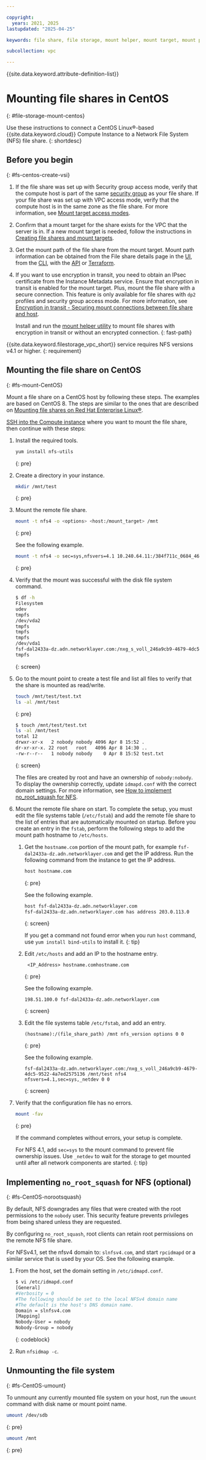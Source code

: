 ```yaml
---

copyright:
  years: 2021, 2025
lastupdated: "2025-04-25"

keywords: file share, file storage, mount helper, mount target, mount path, secure connection, NFS

subcollection: vpc

---
```


{{site.data.keyword.attribute-definition-list}}

# Mounting file shares in CentOS
{: #file-storage-mount-centos}

Use these instructions to connect a CentOS Linux&reg;-based {{site.data.keyword.cloud}} Compute Instance to a Network File System (NFS) file share.
{: shortdesc}

## Before you begin
{: #fs-centos-create-vsi}

1. If the file share was set up with Security group access mode, verify that the compute host is part of the same [security group](/docs/vpc?topic=vpc-using-security-groups#sg-getting-started) as your file share. If your file share was set up with VPC access mode, verify that the compute host is in the same zone as the file share. For more information, see [Mount target access modes](/docs/vpc?topic=vpc-file-storage-vpc-about#fs-mount-access-mode).
2. Confirm that a mount target for the share exists for the VPC that the server is in. If a new mount target is needed, follow the instructions in [Creating file shares and mount targets](/docs/vpc?topic=vpc-file-storage-create). 
3. Get the mount path of the file share from the mount target. Mount path information can be obtained from the File share details page in the [UI](/docs/vpc?topic=vpc-file-storage-view&interface=ui#fs-get-mountpath-ui-vpc), from the [CLI](/docs/vpc?topic=vpc-file-storage-view&interface=cli#fs-get-mountpath-cli), with the [API](/docs/vpc?topic=vpc-file-storage-view&interface=api#fs-get-target-api) or [Terraform](/docs/vpc?topic=vpc-file-storage-view&interface=terraform#fs-view-mount-target-terraform).
4. If you want to use encryption in transit, you need to obtain an IPsec certificate from the Instance Metadata service. Ensure that encryption in transit is enabled for the mount target. Plus, mount the file share with a secure connection. This feature is only available for file shares with `dp2` profiles and security group access mode. For more information, see [Encryption in transit - Securing mount connections between file share and host](/docs/vpc?topic=vpc-file-storage-vpc-eit).
   
   Install and run the [mount helper utility](/docs/vpc?topic=vpc-fs-mount-helper-utility) to mount file shares with encryption in transit or without an encrypted connection.
   {: fast-path}

{{site.data.keyword.filestorage_vpc_short}} service requires NFS versions v4.1 or higher.
{: requirement}

## Mounting the file share on CentOS
{: #fs-mount-CentOS}

Mount a file share on a CentOS host by following these steps. The examples are based on CentOS 8. The steps are similar to the ones that are described on [Mounting file shares on Red Hat Enterprise Linux&reg;](/docs/vpc?topic=vpc-file-storage-mount-RHEL).

[SSH into the Compute instance](/docs/vpc?topic=vpc-creating-virtual-servers&interface=ui#next-steps-after-creating-virtual-servers-ui) where you want to mount the file share, then continue with these steps:

1. Install the required tools.

   ```sh
   yum install nfs-utils
   ```
   {: pre}

2. Create a directory in your instance.

   ```sh
   mkdir /mnt/test
   ```
   {: pre}

3. Mount the remote file share.

   ```sh
   mount -t nfs4 -o <options> <host:/mount_target> /mnt
   ```
   {: pre}

   See the following example.

   ```sh
   mount -t nfs4 -o sec=sys,nfsvers=4.1 10.240.64.11:/384f711c_0684_4643_b1c3_dc7acb36d04a /mnt/test
   ```
   {: pre}

4. Verify that the mount was successful with the disk file system command.

   ```sh
   $ df -h
   Filesystem                                                                                    Size  Used Avail Use% Mounted on
   udev                                                                                          3.9G     0  3.9G   0% /dev
   tmpfs                                                                                         798M  660K  798M   1% /run
   /dev/vda2                                                                                      99G  1.6G   93G   2% /
   tmpfs                                                                                         3.9G     0  3.9G   0% /dev/shm
   tmpfs                                                                                         5.0M     0  5.0M   0% /run/lock
   tmpfs                                                                                         3.9G     0  3.9G   0% /sys/fs/cgroup
   /dev/vda1                                                                                     240M   73M  155M  33% /boot
   fsf-dal2433a-dz.adn.networklayer.com:/nxg_s_voll_246a9cb9-4679-4dc5-9522-4a7ed2575136  190G  384K  190G   1% /mnt/test
   tmpfs                                                                                         798M     0  798M   0% /run/user/0
   ```
   {: screen}

5. Go to the mount point to create a test file and list all files to verify that the share is mounted as read/write.

   ```sh
   touch /mnt/test/test.txt
   ls -al /mnt/test
   ```
   {: pre}

   ```sh
   $ touch /mnt/test/test.txt
   ls -al /mnt/test
   total 12
   drwxr-xr-x   2 nobody nobody 4096 Apr 8 15:52 .
   dr-xr-xr-x. 22 root   root   4096 Apr 8 14:30 ..
   -rw-r--r--   1 nobody nobody    0 Apr 8 15:52 test.txt
   ```
   {: screen}

   The files are created by root and have an ownership of `nobody:nobody`. To display the ownership correctly, update `idmapd.conf` with the correct domain settings. For more information, see [How to implement no_root_squash for NFS](#fs-CentOS-norootsquash).

6. Mount the remote file share on start. To complete the setup, you must edit the file systems table (`/etc/fstab`) and add the remote file share to the list of entries that are automatically mounted on startup. Before you create an entry in the `fstab`, perform the following steps to add the mount path hostname to `/etc/hosts`.
    1. Get the `hostname.com` portion of the mount path, for example `fsf-dal2433a-dz.adn.networklayer.com` and get the IP address. Run the following command from the instance to get the IP address.
       ```sh
       host hostname.com
       ```
       {: pre}

       See the following example.
       ```sh
       host fsf-dal2433a-dz.adn.networklayer.com
       fsf-dal2433a-dz.adn.networklayer.com has address 203.0.113.0
       ```
       {: screen}

       If you get a command not found error when you run `host` command, use `yum install bind-utils` to install it.
       {: tip}

    2. Edit `/etc/hosts` and add an IP to the hostname entry.
       ```text
        <IP_Address> hostname.comhostname.com
       ```
       {: pre}

       See the following example.
       ```text
       198.51.100.0 fsf-dal2433a-dz.adn.networklayer.com
       ```
       {: screen}

    3. Edit the file systems table `/etc/fstab`, and add an entry.
       ```text
       (hostname):/(file_share_path) /mnt nfs_version options 0 0
       ```
       {: pre}

       See the following example.
       ```text
       fsf-dal2433a-dz.adn.networklayer.com:/nxg_s_voll_246a9cb9-4679-4dc5-9522-4a7ed2575136 /mnt/test nfs4 nfsvers=4.1,sec=sys,_netdev 0 0
       ```
       {: screen}

7. Verify that the configuration file has no errors.

   ```sh
   mount -fav
   ```
   {: pre}

   If the command completes without errors, your setup is complete.

   For NFS 4.1, add `sec=sys` to the mount command to prevent file ownership issues. Use `_netdev` to wait for the storage to get mounted until after all network components are started.
   {: tip}

## Implementing `no_root_squash` for NFS (optional)
{: #fs-CentOS-norootsquash}

By default, NFS downgrades any files that were created with the root permissions to the `nobody` user. This security feature prevents privileges from being shared unless they are requested.

By configuring `no_root_squash`, root clients can retain root permissions on the remote NFS file share.

For NFSv4.1, set the nfsv4 domain to: `slnfsv4.com`, and start `rpcidmapd` or a similar service that is used by your OS. See the following example.

1. From the host, set the domain setting in `/etc/idmapd.conf`.

   ```sh
   $ vi /etc/idmapd.conf
   [General]
   #Verbosity = 0
   #The following should be set to the local NFSv4 domain name
   #The default is the host's DNS domain name.
   Domain = slnfsv4.com
   [Mapping]
   Nobody-User = nobody
   Nobody-Group = nobody
   ```
   {: codeblock}

2. Run `nfsidmap -c`.

## Unmounting the file system
{: #fs-CentOS-umount}

To unmount any currently mounted file system on your host, run the `umount` command with disk name or mount point name.

```sh
umount /dev/sdb
```
{: pre}

```sh
umount /mnt
```
{: pre}
